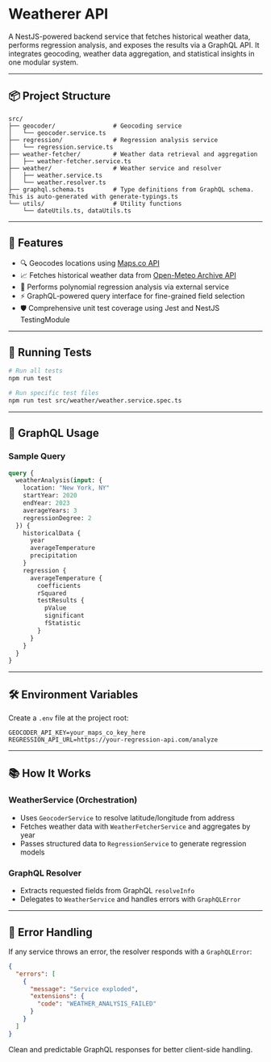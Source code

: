 # Weatherer API

A NestJS-powered backend service that fetches historical weather data, performs regression analysis, and exposes the results via a GraphQL API. It integrates geocoding, weather data aggregation, and statistical insights in one modular system.

---

## 📦 Project Structure

```text
src/
├── geocoder/                # Geocoding service
│   └── geocoder.service.ts
├── regression/              # Regression analysis service
│   └── regression.service.ts
├── weather-fetcher/         # Weather data retrieval and aggregation
│   ├── weather-fetcher.service.ts
├── weather/                 # Weather service and resolver
│   ├── weather.service.ts
│   └── weather.resolver.ts
├── graphql.schema.ts        # Type definitions from GraphQL schema. This is auto-generated with generate-typings.ts
└── utils/                   # Utility functions
    └── dateUtils.ts, dataUtils.ts
```

---

## 🚀 Features

- 🔍 Geocodes locations using [Maps.co API](https://geocode.maps.co/)
- 📈 Fetches historical weather data from [Open-Meteo Archive API](https://open-meteo.com/)
- 🧠 Performs polynomial regression analysis via external service
- ⚡ GraphQL-powered query interface for fine-grained field selection
- 🛡️ Comprehensive unit test coverage using Jest and NestJS TestingModule

---

## 🧪 Running Tests

```bash
# Run all tests
npm run test

# Run specific test files
npm run test src/weather/weather.service.spec.ts
```

---

## 🔌 GraphQL Usage

### Sample Query

```graphql
query {
  weatherAnalysis(input: {
    location: "New York, NY"
    startYear: 2020
    endYear: 2023
    averageYears: 3
    regressionDegree: 2
  }) {
    historicalData {
      year
      averageTemperature
      precipitation
    }
    regression {
      averageTemperature {
        coefficients
        rSquared
        testResults {
          pValue
          significant
          fStatistic
        }
      }
    }
  }
}
```

---

## 🛠 Environment Variables

Create a `.env` file at the project root:

```
GEOCODER_API_KEY=your_maps_co_key_here
REGRESSION_API_URL=https://your-regression-api.com/analyze
```

---

## 📚 How It Works

### WeatherService (Orchestration)
- Uses `GeocoderService` to resolve latitude/longitude from address
- Fetches weather data with `WeatherFetcherService` and aggregates by year
- Passes structured data to `RegressionService` to generate regression models

### GraphQL Resolver
- Extracts requested fields from GraphQL `resolveInfo`
- Delegates to `WeatherService` and handles errors with `GraphQLError`

---

## 🔐 Error Handling

If any service throws an error, the resolver responds with a `GraphQLError`:

```json
{
  "errors": [
    {
      "message": "Service exploded",
      "extensions": {
        "code": "WEATHER_ANALYSIS_FAILED"
      }
    }
  ]
}
```

Clean and predictable GraphQL responses for better client-side handling.